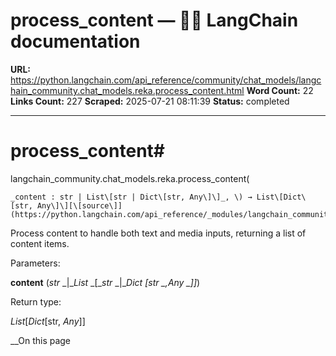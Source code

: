 # process_content — 🦜🔗 LangChain  documentation

**URL:** https://python.langchain.com/api_reference/community/chat_models/langchain_community.chat_models.reka.process_content.html
**Word Count:** 22
**Links Count:** 227
**Scraped:** 2025-07-21 08:11:39
**Status:** completed

---

# process\_content\#

langchain\_community.chat\_models.reka.process\_content\(

    _content : str | List\[str | Dict\[str, Any\]\]_, \) → List\[Dict\[str, Any\]\][\[source\]](https://python.langchain.com/api_reference/_modules/langchain_community/chat_models/reka.html#process_content)\#     

Process content to handle both text and media inputs, returning a list of content items.

Parameters:     

**content** \(_str_ _|__List_ _\[__str_ _|__Dict_ _\[__str_ _,__Any_ _\]__\]_\)

Return type:     

_List_\[_Dict_\[str, _Any_\]\]

__On this page